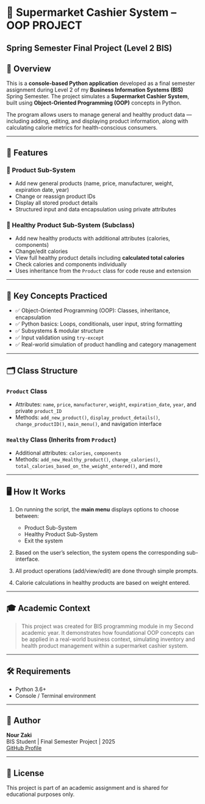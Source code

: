 # 🛒 Supermarket Cashier System – OOP PROJECT 
## Spring Semester Final Project (Level 2 BIS)

## 📌 Overview

This is a **console-based Python application** developed as a final semester assignment during Level 2 of my **Business Information Systems (BIS)** Spring Semester. The project simulates a **Supermarket Cashier System**, built using **Object-Oriented Programming (OOP)** concepts in Python.

The program allows users to manage general and healthy product data — including adding, editing, and displaying product information, along with calculating calorie metrics for health-conscious consumers.

---

## 🚀 Features

### 🧱 Product Sub-System
- Add new general products (name, price, manufacturer, weight, expiration date, year)
- Change or reassign product IDs
- Display all stored product details
- Structured input and data encapsulation using private attributes

### 🥗 Healthy Product Sub-System (Subclass)
- Add new healthy products with additional attributes (calories, components)
- Change/edit calories
- View full healthy product details including **calculated total calories**
- Check calories and components individually
- Uses inheritance from the `Product` class for code reuse and extension

---

## 🧠 Key Concepts Practiced

- ✅ Object-Oriented Programming (OOP): Classes, inheritance, encapsulation
- ✅ Python basics: Loops, conditionals, user input, string formatting
- ✅ Subsystems & modular structure
- ✅ Input validation using `try-except`
- ✅ Real-world simulation of product handling and category management

---

## 🗂️ Class Structure

### `Product` Class
- Attributes: `name`, `price`, `manufacturer`, `weight`, `expiration_date`, `year`, and private `product_ID`
- Methods: `add_new_product()`, `display_product_details()`, `change_productID()`, `main_menu()`, and navigation interface

### `Healthy` Class (Inherits from `Product`)
- Additional attributes: `calories`, `components`
- Methods: `add_new_Healthy_product()`, `change_calories()`, `total_calories_based_on_the_weight_entered()`, and more

---

## 🖥️ How It Works

1. On running the script, the **main menu** displays options to choose between:
   - Product Sub-System
   - Healthy Product Sub-System
   - Exit the system

2. Based on the user’s selection, the system opens the corresponding sub-interface.

3. All product operations (add/view/edit) are done through simple prompts.

4. Calorie calculations in healthy products are based on weight entered.

---

## 🎓 Academic Context

> This project was created for  BIS programming module in my Second academic year. It demonstrates how foundational OOP concepts can be applied in a real-world business context, simulating inventory and health product management within a supermarket cashier system.

---

## 🛠️ Requirements

- Python 3.6+
- Console / Terminal environment

---

## 👤 Author

**Nour Zaki**  
BIS Student | Final Semester Project | 2025  
[GitHub Profile](https://github.com/nourzakibadr)

---

## 📄 License

This project is part of an academic assignment and is shared for educational purposes only.
